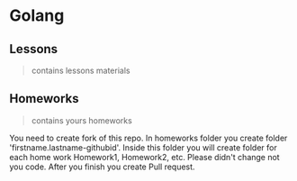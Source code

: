 # Golang

## Lessons

> contains lessons materials

## Homeworks

> contains yours homeworks

You need to create fork of this repo. In homeworks folder you create folder 'firstname.lastname-githubid'. Inside this folder you will create folder for each home work Homework1, Homework2, etc. Please didn't change not you code.
After you finish you create Pull request.